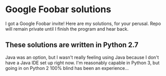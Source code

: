 # Google Foobar solutions
I got a Google Foobar invite! Here are my solutions, for your perusal. Repo will remain private until I finish the program and hear back.

## These solutions are written in Python 2.7
Java was an option, but I wasn't really feeling using Java because I don't have a Java IDE set up right now. I'm reasonably capable in Python 3, but going in on Python 2 100% blind has been an experience...
